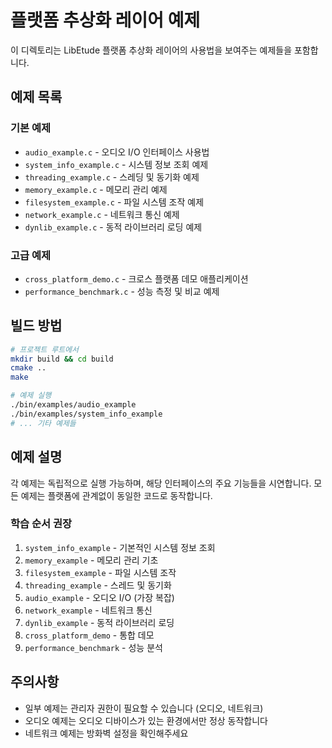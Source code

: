 # 플랫폼 추상화 레이어 예제

이 디렉토리는 LibEtude 플랫폼 추상화 레이어의 사용법을 보여주는 예제들을 포함합니다.

## 예제 목록

### 기본 예제
- `audio_example.c` - 오디오 I/O 인터페이스 사용법
- `system_info_example.c` - 시스템 정보 조회 예제
- `threading_example.c` - 스레딩 및 동기화 예제
- `memory_example.c` - 메모리 관리 예제
- `filesystem_example.c` - 파일 시스템 조작 예제
- `network_example.c` - 네트워크 통신 예제
- `dynlib_example.c` - 동적 라이브러리 로딩 예제

### 고급 예제
- `cross_platform_demo.c` - 크로스 플랫폼 데모 애플리케이션
- `performance_benchmark.c` - 성능 측정 및 비교 예제

## 빌드 방법

```bash
# 프로젝트 루트에서
mkdir build && cd build
cmake ..
make

# 예제 실행
./bin/examples/audio_example
./bin/examples/system_info_example
# ... 기타 예제들
```

## 예제 설명

각 예제는 독립적으로 실행 가능하며, 해당 인터페이스의 주요 기능들을 시연합니다. 모든 예제는 플랫폼에 관계없이 동일한 코드로 동작합니다.

### 학습 순서 권장

1. `system_info_example` - 기본적인 시스템 정보 조회
2. `memory_example` - 메모리 관리 기초
3. `filesystem_example` - 파일 시스템 조작
4. `threading_example` - 스레드 및 동기화
5. `audio_example` - 오디오 I/O (가장 복잡)
6. `network_example` - 네트워크 통신
7. `dynlib_example` - 동적 라이브러리 로딩
8. `cross_platform_demo` - 통합 데모
9. `performance_benchmark` - 성능 분석

## 주의사항

- 일부 예제는 관리자 권한이 필요할 수 있습니다 (오디오, 네트워크)
- 오디오 예제는 오디오 디바이스가 있는 환경에서만 정상 동작합니다
- 네트워크 예제는 방화벽 설정을 확인해주세요